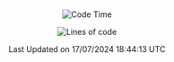 <div align="center">

<br />

 <!--START_SECTION:waka-->
![Code Time](http://img.shields.io/badge/Code%20Time-2%2C808%20hrs%2031%20mins-blue)

![Lines of code](https://img.shields.io/badge/%EC%A0%80%EB%8A%94%20%EC%97%AC%ED%83%9C%EA%B9%8C%EC%A7%80%20-4.4%20million%20%EC%A4%84%EC%9D%98%20%EC%BD%94%EB%93%9C%EB%A5%BC%20%EC%9E%91%EC%84%B1%ED%96%88%EC%96%B4%EC%9A%94.-blue)


 Last Updated on 17/07/2024 18:44:13 UTC
<!--END_SECTION:waka-->

</div>
